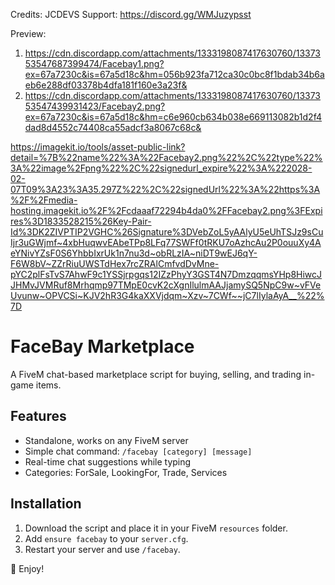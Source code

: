 Credits: JCDEVS
Support: https://discord.gg/WMJuzypsst

Preview: 
1. https://cdn.discordapp.com/attachments/1333198087417630760/1337353547687399474/Facebay1.png?ex=67a7230c&is=67a5d18c&hm=056b923fa712ca30c0bc8f1bdab34b6aeb6e288df03378b4dfa181f160e3a23f&
2. https://cdn.discordapp.com/attachments/1333198087417630760/1337353547439931423/Facebay2.png?ex=67a7230c&is=67a5d18c&hm=c6e960cb634b038e669113082b1d2f4dad8d4552c74408ca55adcf3a8067c68c&

https://imagekit.io/tools/asset-public-link?detail=%7B%22name%22%3A%22Facebay2.png%22%2C%22type%22%3A%22image%2Fpng%22%2C%22signedurl_expire%22%3A%222028-02-07T09%3A23%3A35.297Z%22%2C%22signedUrl%22%3A%22https%3A%2F%2Fmedia-hosting.imagekit.io%2F%2Fcdaaaf72294b4da0%2FFacebay2.png%3FExpires%3D1833528215%26Key-Pair-Id%3DK2ZIVPTIP2VGHC%26Signature%3DVebZoL5yAAlyU5eUhTSJz9sCuIjr3uGWjmf~4xbHuqwvEAbeTPp8LFq77SWFf0tRKU7oAzhcAu2P0ouuXy4AeYNivYZsF0S6YhbbIxrUk1n7nu3d~obRLzIA~niDT9wEJ6qY-F6W8bV~ZZrRiuUWSTdHex7rcZRAlCmfvdDvMne-pYC2plFsTvS7AhwF9c1YSSjrpgqs12IZzPhyY3GST4N7DmzqqmsYHp8HiwcJJHMvJVMRuf8Mrhqmp97TMpE0cvK2cXgnIlulmAAJjamySQ5NpC9w~vFVeUvunw~OPVCSi~KJV2hR3G4kaXXVjdqm~Xzv~7CWf~~jC7lIylaAyA__%22%7D

# FaceBay Marketplace  

A FiveM chat-based marketplace script for buying, selling, and trading in-game items.  


## Features  
- Standalone, works on any FiveM server  
- Simple chat command: `/facebay [category] [message]`  
- Real-time chat suggestions while typing  
- Categories: ForSale, LookingFor, Trade, Services  

##  Installation  
1. Download the script and place it in your FiveM `resources` folder.  
2. Add `ensure facebay` to your `server.cfg`.  
3. Restart your server and use `/facebay`.  

🚀 Enjoy!  
